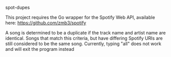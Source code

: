 spot-dupes

This project requires the Go wrapper for the Spotify Web API, available here: 
https://github.com/zmb3/spotify



A song is determined to be a duplicate if the track name and artist name are identical. Songs that match this criteria, but have differing Spotify URIs are still considered to be the same song.
Currently, typing "all" does not work and will exit the program instead